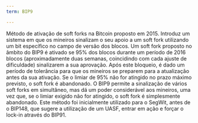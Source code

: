 ```yaml
---
term: BIP9

---
```

Método de ativação de soft forks na Bitcoin proposto em 2015. Introduz um sistema em que os mineiros sinalizam o seu apoio a um soft fork utilizando um bit específico no campo de versão dos blocos. Um soft fork proposto no âmbito do BIP9 é ativado se 95% dos blocos durante um período de 2016 blocos (aproximadamente duas semanas, coincidindo com cada ajuste de dificuldade) sinalizarem a sua aprovação. Após este bloqueio, é dado um período de tolerância para que os mineiros se preparem para a atualização antes da sua ativação. Se o limiar de 95% não for atingido no prazo máximo previsto, o soft fork é abandonado. O BIP9 permite a sinalização de vários soft forks em simultâneo, mas dá um poder considerável aos mineiros, uma vez que, se o limiar exigido não for atingido, o soft fork é simplesmente abandonado. Este método foi inicialmente utilizado para o SegWit, antes de o BIP148, que sugere a utilização de um UASF, entrar em ação e forçar o lock-in através do BIP91.
